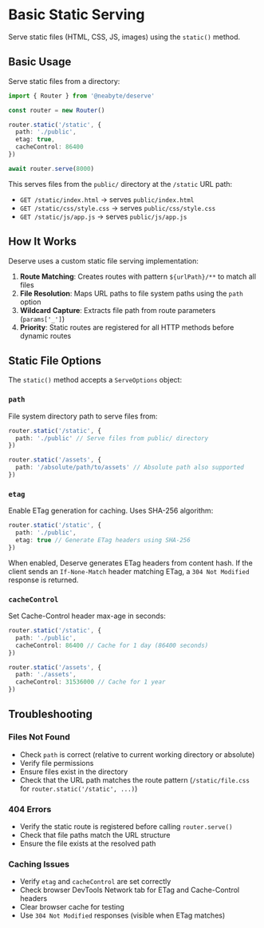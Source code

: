 # Basic Static Serving

Serve static files (HTML, CSS, JS, images) using the `static()` method.

## Basic Usage

Serve static files from a directory:

```typescript
import { Router } from '@neabyte/deserve'

const router = new Router()

router.static('/static', {
  path: './public',
  etag: true,
  cacheControl: 86400
})

await router.serve(8000)
```

This serves files from the `public/` directory at the `/static` URL path:
- `GET /static/index.html` → serves `public/index.html`
- `GET /static/css/style.css` → serves `public/css/style.css`
- `GET /static/js/app.js` → serves `public/js/app.js`

## How It Works

Deserve uses a custom static file serving implementation:

1. **Route Matching**: Creates routes with pattern `${urlPath}/**` to match all files
2. **File Resolution**: Maps URL paths to file system paths using the `path` option
3. **Wildcard Capture**: Extracts file path from route parameters (`params['_']`)
4. **Priority**: Static routes are registered for all HTTP methods before dynamic routes

## Static File Options

The `static()` method accepts a `ServeOptions` object:

### `path`
File system directory path to serve files from:

```typescript
router.static('/static', {
  path: './public' // Serve files from public/ directory
})

router.static('/assets', {
  path: '/absolute/path/to/assets' // Absolute path also supported
})
```

### `etag`
Enable ETag generation for caching. Uses SHA-256 algorithm:

```typescript
router.static('/static', {
  path: './public',
  etag: true // Generate ETag headers using SHA-256
})
```

When enabled, Deserve generates ETag headers from content hash. If the client sends an `If-None-Match` header matching ETag, a `304 Not Modified` response is returned.

### `cacheControl`
Set Cache-Control header max-age in seconds:

```typescript
router.static('/static', {
  path: './public',
  cacheControl: 86400 // Cache for 1 day (86400 seconds)
})

router.static('/assets', {
  path: './assets',
  cacheControl: 31536000 // Cache for 1 year
})
```

## Troubleshooting

### Files Not Found
- Check `path` is correct (relative to current working directory or absolute)
- Verify file permissions
- Ensure files exist in the directory
- Check that the URL path matches the route pattern (`/static/file.css` for `router.static('/static', ...)`)

### 404 Errors
- Verify the static route is registered before calling `router.serve()`
- Check that file paths match the URL structure
- Ensure the file exists at the resolved path

### Caching Issues
- Verify `etag` and `cacheControl` are set correctly
- Check browser DevTools Network tab for ETag and Cache-Control headers
- Clear browser cache for testing
- Use `304 Not Modified` responses (visible when ETag matches)

